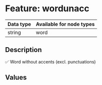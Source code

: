 <h1>Feature: wordunacc</h1>

<table>
<thead>
<tr>
  <th>Data type</th>
  <th>Available for node types</th>
</tr>
</thead>
<tbody>
<tr>
  <td>string</td>
  <td>word</td>
</tr>
</tbody>
</table>

<h2>Description</h2>

<p>✅ Word without accents (excl. punctuations)</p>

<h2>Values</h2>
